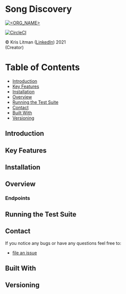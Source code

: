 Song Discovery
==============

[![<ORG_NAME>](https://circleci.com/<VCS>/<ORG_NAME>/<PROJECT_NAME>.svg?style=svg)](<LINK>)

[![CircleCI](https://circleci.com/gh/krislitman/Song-Discovery.svg?style=svg)](https://circleci.com/gh/krislitman/Song-Discovery)

© Kris Litman ([LinkedIn](https://www.linkedin.com/in/kris-litman/)) 2021<br> (Creator) 

Table of Contents
=================

* [Introduction](#introduction)
* [Key Features](#key_features)
* [Installation](#installation)
* [Overview](#overview)
* [Running the Test Suite](#running_the_test_suite)
* [Contact](#contact)
* [Built With](#built_with)
* [Versioning](#versioning)

Introduction
------------

Key Features
------------

Installation
------------

Overview
--------

### Endpoints

Running the Test Suite
----------------

Contact
-------

If you notice any bugs or have any questions feel free to:

* [file an issue](https://github.com/krislitman/Song-Discovery/issues)

Built With
-------

Versioning
------------

